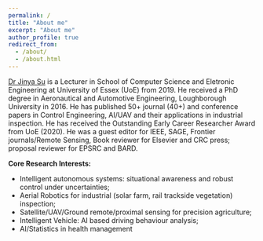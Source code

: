 ```yaml
---
permalink: /
title: "About me"
excerpt: "About me"
author_profile: true
redirect_from: 
  - /about/
  - /about.html
---
```


[Dr Jinya Su](https://www.essex.ac.uk/people/sujin68001/jinya-su) is a Lecturer in School of Computer Science and Eletronic Engineering at University of Essex (UoE) from 2019. He received a PhD degree in Aeronautical and Automotive Engineering, Loughborough University in 2016. He has published 50+ journal (40+) and conference papers in Control Engineering, AI/UAV and their applications in industrial inspection. He has received the Outstanding Early Career Researcher Award from UoE (2020). He was a guest editor for IEEE, SAGE, Frontier journals/Remote Sensing, Book reviewer for Elsevier and CRC press; proposal reviewer for EPSRC and BARD. 

**Core Research Interests:**
- Intelligent autonomous systems: situational awareness and robust control under uncertainties;
- Aerial Robotics for industrial (solar farm, rail trackside vegetation) inspection; 
- Satellite/UAV/Ground remote/proximal sensing for precision agriculture; 
- Intelligent Vehicle: AI based driving behaviour analysis; 
- AI/Statistics in health management

<!---
**Vacancies**
- For RA posts, see [University of Essex vacancies](https://www1.essex.ac.uk/vacancies/categories.aspx?jobtype=education).
- For Funded PhD Studentships, if you are an excellent and hard working student, please send (a) your CV, (b) transcripts of your grades, (c) copies of papers you have published, (d) a project proposal linked to my research projects and interests and (e) the name of two referees, to ***xzhai at essex.ac.uk***
-->